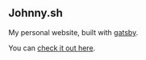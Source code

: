 ## Johnny.sh

My personal website, built with [gatsby](https://www.gatsbyjs.org).

You can [check it out here](https://johnny.sh/).